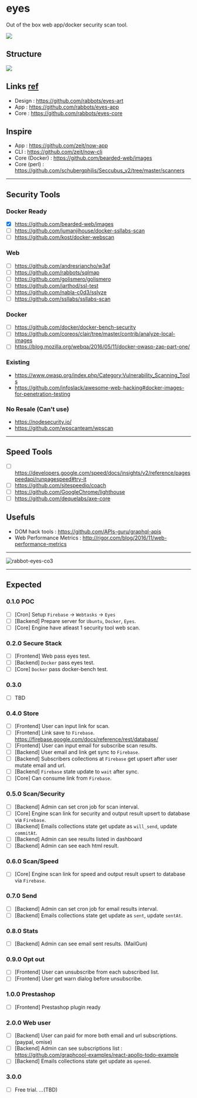 # eyes
Out of the box web app/docker security scan tool.

![](https://raw.githubusercontent.com/rabbots/eyes-art/master/icons/eyes-256x256.png)

## Structure
![](https://raw.githubusercontent.com/rabbots/eyes-art/master/raw/rabbot-eyes-structure.png)

## Links [ref](https://github.com/rabbots?utf8=%E2%9C%93&q=eyes&type=&language=)
- Design : https://github.com/rabbots/eyes-art
- App : https://github.com/rabbots/eyes-app
- Core : https://github.com/rabbots/eyes-core

## Inspire
- App : https://github.com/zeit/now-app
- CLI : https://github.com/zeit/now-cli
- Core (Docker) : https://github.com/bearded-web/images
- Core (perl) : https://github.com/schubergphilis/Seccubus_v2/tree/master/scanners

- - -

## Security Tools
### Docker Ready
- [x] https://github.com/bearded-web/images
- [ ] https://github.com/jumanjihouse/docker-ssllabs-scan
- [ ] https://github.com/kost/docker-webscan

### Web
- [ ] https://github.com/andresriancho/w3af
- [ ] https://github.com/rabbots/sqlmap
- [ ] https://github.com/golismero/golismero
- [ ] https://github.com/jarthod/ssl-test
- [ ] https://github.com/nabla-c0d3/sslyze
- [ ] https://github.com/ssllabs/ssllabs-scan

### Docker
- [ ] https://github.com/docker/docker-bench-security
- [ ] https://github.com/coreos/clair/tree/master/contrib/analyze-local-images
- [ ] https://blog.mozilla.org/webqa/2016/05/11/docker-owasp-zap-part-one/

### Existing
- https://www.owasp.org/index.php/Category:Vulnerability_Scanning_Tools
- https://github.com/infoslack/awesome-web-hacking#docker-images-for-penetration-testing

### No Resale (Can't use)
- https://nodesecurity.io/
- https://github.com/wpscanteam/wpscan

- - -

## Speed Tools
- [ ] https://developers.google.com/speed/docs/insights/v2/reference/pagespeedapi/runpagespeed#try-it
- [ ] https://github.com/sitespeedio/coach
- [ ] https://github.com/GoogleChrome/lighthouse
- [ ] https://github.com/dequelabs/axe-core

## Usefuls
- DOM hack tools : https://github.com/APIs-guru/graphql-apis
- Web Performance Metrics : http://rigor.com/blog/2016/11/web-performance-metrics

- - -

![rabbot-eyes-co3](https://cloud.githubusercontent.com/assets/97060/22155626/ae647520-df62-11e6-8a8e-1e52bf025bf8.png)

- - -

## Expected

### 0.1.0 POC
- [ ] [Cron] Setup `Firebase` -> `Webtasks` -> `Eyes`
- [ ] [Backend] Prepare server for `Ubuntu`, `Docker`, `Eyes`.
- [ ] [Core] Engine have atleast 1 security tool web scan.

### 0.2.0 Secure Stack
- [ ] [Frontend] Web pass eyes test.
- [ ] [Backend] `Docker` pass eyes test.
- [ ] [Core] `Docker` pass docker-bench test.

### 0.3.0
- [ ] TBD

### 0.4.0 Store
- [ ] [Frontend] User can input link for scan.
- [ ] [Frontend] Link save to `Firebase`. https://firebase.google.com/docs/reference/rest/database/
- [ ] [Frontend] User can input email for subscribe scan results.
- [ ] [Backend] User email and link get sync to `Firebase`.
- [ ] [Backend] Subscribers collections at `Firebase` get upsert after user mutate email and url.
- [ ] [Backend] `Firebase` state update to `wait` after sync.
- [ ] [Core] Can consume link from `Firebase`.

### 0.5.0 Scan/Security
- [ ] [Backend] Admin can set cron job for scan interval.
- [ ] [Core] Engine scan link for security and output result upsert to database via `Firebase`.
- [ ] [Backend] Emails collections state get update as `will_send`, update `commitAt`.
- [ ] [Backend] Admin can see results listed in dashboard
- [ ] [Backend] Admin can see each html result.

### 0.6.0 Scan/Speed
- [ ] [Core] Engine scan link for speed and output result upsert to database via `Firebase`.

### 0.7.0 Send
- [ ] [Backend] Admin can set cron job for email results interval.
- [ ] [Backend] Emails collections state get update as `sent`, update `sentAt`.

### 0.8.0 Stats
- [ ] [Backend] Admin can see email sent results. (MailGun)

### 0.9.0 Opt out
- [ ] [Frontend] User can unsubscribe from each subscribed list.
- [ ] [Frontend] User get warn dialog before unsubscribe.

### 1.0.0 Prestashop
- [ ] [Frontend] Prestashop plugin ready

### 2.0.0 Web user
- [ ] [Backend] User can paid for more both email and url subscriptions. (paypal, omise)
- [ ] [Backend] Admin can see subscriptions list : https://github.com/graphcool-examples/react-apollo-todo-example
- [ ] [Backend] Emails collections state get update as `opened`.

### 3.0.0
- [ ] Free trial. ...(TBD)
